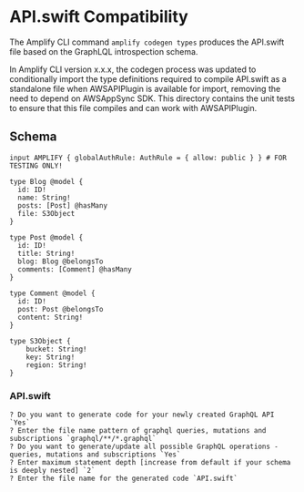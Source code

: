 # API.swift Compatibility

The Amplify CLI command `amplify codegen types` produces the API.swift file based on the GraphLQL introspection schema.

In Amplify CLI version x.x.x, the codegen process was updated to conditionally import the type definitions required to compile API.swift as a standalone file when AWSAPIPlugin is available for import, removing the need to depend on AWSAppSync SDK. This directory contains the unit tests to ensure that this file compiles and can work with AWSAPIPlugin.

## Schema

```
input AMPLIFY { globalAuthRule: AuthRule = { allow: public } } # FOR TESTING ONLY!

type Blog @model {
  id: ID!
  name: String!
  posts: [Post] @hasMany
  file: S3Object
}

type Post @model {
  id: ID!
  title: String!
  blog: Blog @belongsTo
  comments: [Comment] @hasMany
}

type Comment @model {
  id: ID!
  post: Post @belongsTo
  content: String!
}

type S3Object {
    bucket: String!
    key: String!
    region: String!
}
```

### API.swift

```
? Do you want to generate code for your newly created GraphQL API `Yes`
? Enter the file name pattern of graphql queries, mutations and subscriptions `graphql/**/*.graphql`
? Do you want to generate/update all possible GraphQL operations - queries, mutations and subscriptions `Yes`
? Enter maximum statement depth [increase from default if your schema is deeply nested] `2`
? Enter the file name for the generated code `API.swift`
```